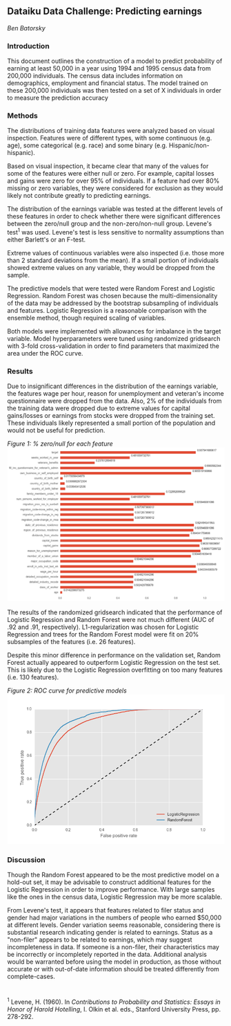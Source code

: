 ## Dataiku Data Challenge: Predicting earnings
_Ben Batorsky_

### Introduction

This document outlines the construction of a model to predict probability of earning at least 50,000 in a year using 1994 and 1995 census data from 200,000 individuals.  The census data includes information on demographics, employment and financial status.  The model trained on these 200,000 individuals was then tested on a set of X individuals in order to measure the prediction accuracy

### Methods

The distributions of training data features were analyzed based on visual inspection.  Features were of different types, with some continuous (e.g. age), some categorical (e.g. race) and some binary (e.g. Hispanic/non-hispanic).

Based on visual inspection, it became clear that many of the values for some of the features were either null or zero.  For example, capital losses and gains were zero for over 95% of individuals.  If a feature had over 80% missing or zero variables, they were considered for exclusion as they would likely not contribute greatly to predicting earnings.

The distribution of the earnings variable was tested at the different levels of these features in order to check whether there were significant differences between the zero/null group and the non-zero/non-null group.  Levene&#39;s test<sup>1</sup> was used.  Levene&#39;s test is less sensitive to normality assumptions than either Barlett&#39;s or an F-test.

Extreme values of continuous variables were also inspected (i.e. those more than 2 standard deviations from the mean).  If a small portion of individuals showed extreme values on any variable, they would be dropped from the sample.

The predictive models that were tested were Random Forest and Logistic Regression.  Random Forest was chosen because the multi-dimensionality of the data may be addressed by the bootstrap subsampling of individuals and features.  Logistic Regression is a reasonable comparison with the ensemble method, though required scaling of variables.

Both models were implemented with allowances for imbalance in the target variable.  Model hyperparameters were tuned using randomized gridsearch with 3-fold cross-validation in order to find parameters that maximized the area under the ROC curve.

### Results

Due to insignificant differences in the distribution of the earnings variable, the features wage per hour, reason for unemployment and veteran&#39;s income questionnaire were dropped from the data.  Also, 2% of the individuals from the training data were dropped due to extreme values for capital gains/losses or earnings from stocks were dropped from the training set.  These individuals likely represented a small portion of the population and would not be useful for prediction.

_Figure 1: % zero/null for each feature_
![](./figures/zeros_chart.png )

The results of the randomized gridsearch indicated that the performance of Logistic Regression and Random Forest were not much different (AUC  of .92 and .91, respectively).  L1-regularization was chosen for Logistic Regression and trees for the Random Forest model were fit on 20% subsamples of the features (i.e. 26 features).

Despite this minor difference in performance on the validation set, Random Forest actually appeared to outperform Logistic Regression on the test set.  This is likely due to the Logistic Regression overfitting on too many features (i.e. 130 features).

_Figure 2: ROC curve for predictive models_
![](./figures/roc.png )

### Discussion

Though the Random Forest appeared to be the most predictive model on a hold-out set, it may be advisable to construct additional features for the Logistic Regression in order to improve performance.  With large samples like the ones in the census data, Logistic Regression may be more scalable.

From Levene&#39;s test, it appears that features related to filer status and gender had major variations in the numbers of people who earned $50,000 at different levels.  Gender variation seems reasonable, considering there is substantial research indicating gender is related to earnings.  Status as a &quot;non-filer&quot; appears to be related to earnings, which may suggest incompleteness in data.  If someone is a non-filer, their characteristics may be incorrectly or incompletely reported in the data.  Additional analysis would be warranted before using the model in production, as those without accurate or with out-of-date information should be treated differently from complete-cases.

#

<sup>1</sup> Levene, H. (1960). In _Contributions to Probability and Statistics: Essays in Honor of Harold Hotelling_, I. Olkin et al. eds., Stanford University Press, pp. 278-292.